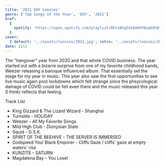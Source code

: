 ```yaml
---
title: '2021 EOY Loosies'
genre: ['Top Songs of the Year', 'EOY', '2021']
href:
  {
    spotify: 'https://open.spotify.com/playlist/0Fx18hqI4zGwHVV8iqXdtW?si=4231dcdc33a8410d',
  }
cover:
  { default: '../assets/loosies/2021.jpg', retro: '../assets/loosies/2021.jpg' }
date: 2112
---
```


The "hangover" year from 2020 and that whole COVID business. The year started out with a bizarre surprise from one of my favorite childhood bands, Weezer releasing a baroque influenced album. That essentially set the stage for my year in music. This year also saw the first opportunities to see live music again post lockdowns which felt strange since the phsycological damage of COVID could be felt even there and the music released this year (I think) reflects that feeling.

Track List

- King Gizzard & The Lizard Wizard - Shanghai
- Turnstile - HOLIDAY
- Weezer - All My Favorite Songs
- Mild High Club - Dionysian State
- Squid - G.S.K.
- SPIRIT OF THE BEEHIVE - THE SERVER IS IMMERSED
- Godspeed You! Black Emporer - Cliffs Gaze / cliffs' gaze at empty waters' rise
- KUNZITE - SATURN
- Magdalena Bay - You Lose!
